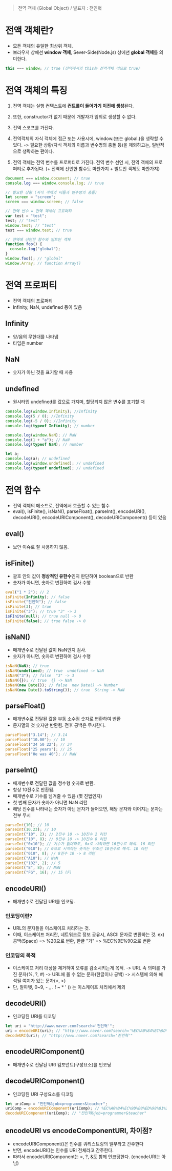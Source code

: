 > 전역 객체 (Global Object) / 발표자 : 전인혁

# 전액 객체란?

- 모든 객체의 유일한 최상위 객체.
- 브라우저 상에선 **window 객체**, Sever-Side(Node.js) 상에선 **global 객체**를 의미한다.

```js
this === window; // true (전역에서의 this는 전역객체 이므로 true)
```

# 전역 객체의 특징

1.  전역 객체는 실행 컨텍스트에 **컨트롤이 들어가기 이전에 생성**된다.

2.  또한, constructor가 없기 때문에 개발자가 임의로 생성할 수 없다.

3.  전역 스코프를 가진다.

4.  전역객체의 자식 객체에 접근 또는 사용시에, window.(또는 global.)을 생략할 수 있다.
    -> 필요한 상황(자식 객체의 이름과 변수명의 충돌 등)을 제외하고는, 일반적으로 생략하는 편이다.

5.  전역 객체는 전역 변수를 프로퍼티로 가진다. 전역 변수 선언 시, 전역 객체의 프로퍼티로 추가된다. (+ 전역에 선언한 함수도 마찬가지 + 빌트인 객체도 마찬가지)

```js
document === window.document; // true
console.log === window.console.log; // true

// 필요한 상황 (자식 객체의 이름과 변수명의 충돌)
let screen = "screen";
screen === window.screen; // false

// 전역 변수 = 전역 객체의 프로퍼티
var test = "test";
test; // "test"
window.test; // "test"
test === window.test; // true

// 전역에 선언한 함수와 빌트인 객체
function foo() {
  console.log("global");
}
window.foo(); // "global"
window.Array; // function Array()
```

# 전역 프로퍼티

- 전역 객체의 프로퍼티
- Infinity, NaN, undefined 등이 있음

## Infinity

- 양/음의 무한대를 나타냄
- 타입은 number

## NaN

- 숫자가 아닌 것을 표기할 때 사용

## undefined

- 원시타입 undefined를 값으로 가지며, 할당되지 않은 변수를 표기할 때

```js
console.log(window.Infinity); //Infinity
console.log(5 / 0); //Infinity
console.log(-5 / 0); //Infinity
console.log(typeof Infinity); // number

console.log(window.NaN); // NaN
console.log(1 + "a"); // NaN
console.log(typeof NaN); // number

let a;
console.log(a); // undefined
console.log(window.undefined); // undefined
console.log(typeof undefined); // undefined
```

# 전역 함수

- 전역 객체의 메소드로, 전역에서 호출할 수 있는 함수
- eval(), isFinite(), isNaN(), parseFloat(), parseInt(), encodeURI(), decodeURI(), encodeURIComponent(), decodeURIComponent() 등이 있음

## eval()

- 보안 이슈로 잘 사용하지 않음.

## isFinite()

- 괄호 안의 값이 **정상적인 유한수**인지 판단하여 boolean으로 반환
- 숫자가 아니면, 숫자로 변환하여 검사 수행

```js
eval("1 * 2"); // 2
isFinite(Infinity); // false
isFinite("전인혁"); // false
isFinite(3); // true
isFinite("3"); // true "3" -> 3
isFInite(null); // true null -> 0
isFinite(false); // true false -> 0
```

## isNaN()

- 매개변수로 전달된 값이 NaN인지 검사.
- 숫자가 아니면, 숫자로 변환하여 검사 수행

```js
isNaN(NaN); // true
isNaN(undefined); // true  undefined -> NaN
isNaN("3"); // false  "3" -> 3
isNaN({}); // true  {} -> NaN
isNaN(new Date()); // false  new Date() -> Number
isNaN(new Date().toString()); // true  String -> NaN
```

## parseFloat()

- 매개변수로 전달된 값을 부동 소수점 숫자로 변환하여 반환
- 문자열의 첫 숫자만 반환됨. 전후 공백은 무시한다.

```js
parseFloat("3.14"); // 3.14
parseFloat("10.00"); // 10
parseFloat("34 50 22"); // 34
parseFloat("25 years"); // 25
parseFloat("He was 40"); // NaN
```

## parseInt()

- 매개변수로 전달된 값을 정수형 숫자로 반환.
- 항상 10진수로 반환됨.
- 매개변수로 기수를 넘겨줄 수 있음 (몇 진법인지)
- 첫 번째 문자가 숫자가 아니면 NaN 리턴
- 해당 진수를 나타내는 숫자가 아닌 문자가 들어오면, 해당 문자와 이어지는 문자는 전부 무시

```js
parseInt(10); // 10
parseInt(10.23); // 10
parseInt("10", 2); // 2진수 10 -> 10진수 2 리턴
parseInt("10", 8); // 8진수 10 -> 10진수 8 리턴
parseInt("0x10"); // 기수가 없더라도, 0x로 시작하면 16진수로 해석. 16 리턴
parseInt("010"); // 0으로 시작하는 숫자는 무조건 10진수로 해석. 10 리턴
parseInt("010", 8); // 8진수 10 -> 8 리턴
parseInt("A10"); // NaN
parseInt("102", 2); // 5
parseInt("8", 8); // NaN
parseInt("FG", 16); // 15 (F)
```

## encodeURI()

- 매개변수로 전달된 URI를 인코딩.

### 인코딩이란?

- URL의 문자들을 이스케이프 처리하는 것.
- 이때, 이스케이프 처리란, 네트워크로 정보 공유시, ASCII 문자로 변환하는 것.
  ex) 공백(Space) => %20으로 변환, 한글 "가" => %EC%9E%90으로 변환

### 인코딩의 목적

- 이스케이프 처리 대상을 제거하여 오류를 감소시키는게 목적.
  -> URL 속 의미를 가진 문자(%, ?, #)
  -> URL에 올 수 없는 문자(한글이나 공백)
  -> 시스템에 의해 해석될 여지가 있는 문자(<, >)
- 단, 알파벳, 0~9, - \_ . ! ~ \* ' () 는 이스케이프 처리에서 제외

## decodeURI()

- 인코딩된 URI를 디코딩

```js
let uri = "http://www.naver.com?search='전인혁'";
uri = encodeURI(uri); // "http://www.naver.com?search='%EC%A0%84%EC%9D%B8%ED%98%81"
decodeURI(uri); // "http://www.naver.com?search='전인혁'"
```

## encodeURIComponent()

- 매개변수로 전달된 URI 컴포넌트(구성요소)를 인코딩

## decodeURIComponent()

- 인코딩된 URI 구성요소를 디코딩

```js
let uriComp = "전인혁&job=programmer&teacher";
uriComp = encodeURIComponent(uriComp); // %EC%A0%84%EC%9D%B8%ED%98%81%26job%3Dprogrammer%26teacher
decodeURIComponent(uriComp); // "전인혁&job=programmer&teacher"
```

## encodeURI vs encodeComponentURI, 차이점?

- encodeURIComponent()은 인수를 쿼리스트링의 일부라고 간주한다
- 반면, encodeURI()는 인수를 URI 전체라고 간주한다.
- 따라서 encodeURIComponent는 =, ?, &도 함께 인코딩한다. (encodeURI는 아님)
